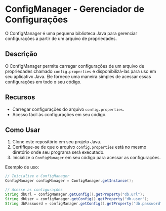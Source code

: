 # ConfigManager - Gerenciador de Configurações

O ConfigManager é uma pequena biblioteca Java para gerenciar configurações a partir de um arquivo de propriedades.

## Descrição

O ConfigManager permite carregar configurações de um arquivo de propriedades chamado `config.properties` e disponibilizá-las para uso em seu aplicativo Java. Ele fornece uma maneira simples de acessar essas configurações em todo o seu código.

## Recursos

- Carregar configurações do arquivo `config.properties`.
- Acesso fácil às configurações em seu código.

## Como Usar

1. Clone este repositório em seu projeto Java.
2. Certifique-se de que o arquivo `config.properties` está no mesmo diretório onde seu programa será executado.
3. Inicialize o `ConfigManager` em seu código para acessar as configurações.

Exemplo de uso:

```java
// Inicialize o ConfigManager
ConfigManager configManager = ConfigManager.getInstance();

// Acesse as configurações
String dbUrl = configManager.getConfig().getProperty("db.url");
String dbUser = configManager.getConfig().getProperty("db.user");
String dbPassword = configManager.getConfig().getProperty("db.password");
